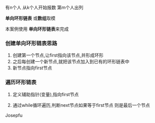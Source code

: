 有n个人  从k个人开始报数 第m个人出列

**单向环形链表** 或**数组**取模

本案例使用 **单向环形链表**来完成



### 创建单向环形链表思路

1. 创建第一个节点,让first指向该节点,并形成环形
2. 之后每创建一个新节点,就把该节点加入到已有的环形链表中
3. 新节点指向first节点



### 遍历环形链表

1. 定义辅助指针(变量),指向first节点

2. 通过while循环遍历,判断next节点如果等于first节点 则是最后一个节点

   

Josepfu